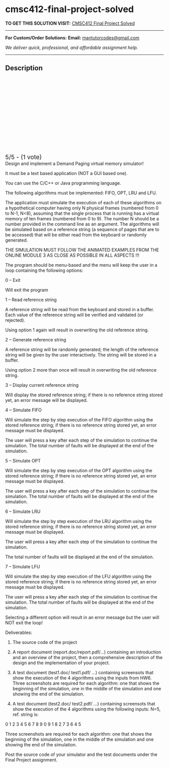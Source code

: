 # cmsc412-final-project-solved
**TO GET THIS SOLUTION VISIT:** [CMSC412 Final Project Solved](https://mantutor.com/product/cmsc412-final-project-cmsc-operating-systems-solved/)


---

**For Custom/Order Solutions:** **Email:** mantutorcodes@gmail.com  

*We deliver quick, professional, and affordable assignment help.*

---

<h2>Description</h2>



<div class="kk-star-ratings kksr-auto kksr-align-center kksr-valign-top" data-payload="{&quot;align&quot;:&quot;center&quot;,&quot;id&quot;:&quot;113931&quot;,&quot;slug&quot;:&quot;default&quot;,&quot;valign&quot;:&quot;top&quot;,&quot;ignore&quot;:&quot;&quot;,&quot;reference&quot;:&quot;auto&quot;,&quot;class&quot;:&quot;&quot;,&quot;count&quot;:&quot;1&quot;,&quot;legendonly&quot;:&quot;&quot;,&quot;readonly&quot;:&quot;&quot;,&quot;score&quot;:&quot;5&quot;,&quot;starsonly&quot;:&quot;&quot;,&quot;best&quot;:&quot;5&quot;,&quot;gap&quot;:&quot;4&quot;,&quot;greet&quot;:&quot;Rate this product&quot;,&quot;legend&quot;:&quot;5\/5 - (1 vote)&quot;,&quot;size&quot;:&quot;24&quot;,&quot;title&quot;:&quot;CMSC412 Final Project Solved&quot;,&quot;width&quot;:&quot;138&quot;,&quot;_legend&quot;:&quot;{score}\/{best} - ({count} {votes})&quot;,&quot;font_factor&quot;:&quot;1.25&quot;}">

<div class="kksr-stars">

<div class="kksr-stars-inactive">
            <div class="kksr-star" data-star="1" style="padding-right: 4px">


<div class="kksr-icon" style="width: 24px; height: 24px;"></div>
        </div>
            <div class="kksr-star" data-star="2" style="padding-right: 4px">


<div class="kksr-icon" style="width: 24px; height: 24px;"></div>
        </div>
            <div class="kksr-star" data-star="3" style="padding-right: 4px">


<div class="kksr-icon" style="width: 24px; height: 24px;"></div>
        </div>
            <div class="kksr-star" data-star="4" style="padding-right: 4px">


<div class="kksr-icon" style="width: 24px; height: 24px;"></div>
        </div>
            <div class="kksr-star" data-star="5" style="padding-right: 4px">


<div class="kksr-icon" style="width: 24px; height: 24px;"></div>
        </div>
    </div>

<div class="kksr-stars-active" style="width: 138px;">
            <div class="kksr-star" style="padding-right: 4px">


<div class="kksr-icon" style="width: 24px; height: 24px;"></div>
        </div>
            <div class="kksr-star" style="padding-right: 4px">


<div class="kksr-icon" style="width: 24px; height: 24px;"></div>
        </div>
            <div class="kksr-star" style="padding-right: 4px">


<div class="kksr-icon" style="width: 24px; height: 24px;"></div>
        </div>
            <div class="kksr-star" style="padding-right: 4px">


<div class="kksr-icon" style="width: 24px; height: 24px;"></div>
        </div>
            <div class="kksr-star" style="padding-right: 4px">


<div class="kksr-icon" style="width: 24px; height: 24px;"></div>
        </div>
    </div>
</div>


<div class="kksr-legend" style="font-size: 19.2px;">
            5/5 - (1 vote)    </div>
    </div>
Design and implement a Demand Paging virtual memory simulator!

It must be a text based application (NOT a GUI based one).

You can use the C/C++ or Java programming language.

The following algorithms must be implemented: FIFO, OPT, LRU and LFU.

The application must simulate the execution of each of these algorithms on a hypothetical computer having only N physical frames (numbered from 0 to N-1, N&lt;8), assuming that the single process that is running has a virtual memory of ten frames (numbered from 0 to 9). The number N should be a number provided in the command line as an argument. The algorithms will be simulated based on a reference string (a sequence of pages that are to be accessed) that will be either read from the keyboard or randomly generated.

THE SIMULATION MUST FOLLOW THE ANIMATED EXAMPLES FROM THE ONLINE MODULE 3 AS CLOSE AS POSSIBLE IN ALL ASPECTS !!!

The program should be menu-based and the menu will keep the user in a loop containing the following options:

0 – Exit

Will exit the program

1 – Read reference string

A reference string will be read from the keyboard and stored in a buffer. Each value of the reference string will be verified and validated (or rejected).

Using option 1 again will result in overwriting the old reference string.

2 – Generate reference string

A reference string will be randomly generated; the length of the reference string will be given by the user interactively. The string will be stored in a buffer.

Using option 2 more than once will result in overwriting the old reference string.

3 – Display current reference string

Will display the stored reference string; if there is no reference string stored yet, an error message will be displayed.

4 – Simulate FIFO

Will simulate the step by step execution of the FIFO algorithm using the stored reference string; if there is no reference string stored yet, an error message must be displayed.

The user will press a key after each step of the simulation to continue the simulation. The total number of faults will be displayed at the end of the simulation.

5 – Simulate OPT

Will simulate the step by step execution of the OPT algorithm using the stored reference string; if there is no reference string stored yet, an error message must be displayed.

The user will press a key after each step of the simulation to continue the simulation. The total number of faults will be displayed at the end of the simulation.

6 – Simulate LRU

Will simulate the step by step execution of the LRU algorithm using the stored reference string; if there is no reference string stored yet, an error message must be displayed.

The user will press a key after each step of the simulation to continue the simulation.

The total number of faults will be displayed at the end of the simulation.

7 – Simulate LFU

Will simulate the step by step execution of the LFU algorithm using the stored reference string; if there is no reference string stored yet, an error message must be displayed.

The user will press a key after each step of the simulation to continue the simulation. The total number of faults will be displayed at the end of the simulation.

Selecting a different option will result in an error message but the user will NOT exit the loop!

Deliverables:

1. The source code of the project

2. A report document (report.doc/report.pdf/…) containing an introduction and an overview of the project, then a comprehensive description of the design and the implementation of your project.

3. A test document (test1.doc/ test1.pdf/ …) containing screensots that show the execution of the 4 algorithms using the inputs from HW6. Three screenshots are required for each algorithm: one that shows the beginning of the simulation, one in the middle of the simulation and one showing the end of the simulation.

4. A test document (test2.doc/ test2.pdf/ …) containing screensots that show the execution of the 4 algorithms using the following inputs: N=5, ref. string is:

0 1 2 3 4 5 6 7 8 9 0 9 1 8 2 7 3 6 4 5

Three screenshots are required for each algorithm: one that shows the beginning of the simulation, one in the middle of the simulation and one showing the end of the simulation.

Post the source code of your simulator and the test documents under the Final Project assignment.
